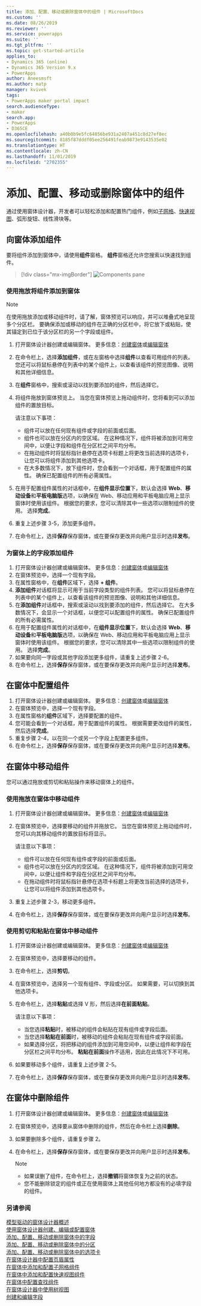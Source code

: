 ```yaml
---
title: 添加、配置、移动或删除窗体中的组件 | MicrosoftDocs
ms.custom: ''
ms.date: 08/26/2019
ms.reviewer: ''
ms.service: powerapps
ms.suite: ''
ms.tgt_pltfrm: ''
ms.topic: get-started-article
applies_to:
- Dynamics 365 (online)
- Dynamics 365 Version 9.x
- PowerApps
author: Aneesmsft
ms.author: matp
manager: kvivek
tags:
- PowerApps maker portal impact
search.audienceType:
- maker
search.app:
- PowerApps
- D365CE
ms.openlocfilehash: a40b0b9e5fc64856be931a2407a451c8d27ef8ec
ms.sourcegitcommit: 8185f87dddf05ee256491feab9873e9143535e02
ms.translationtype: HT
ms.contentlocale: zh-CN
ms.lasthandoff: 11/01/2019
ms.locfileid: "2702355"
---
```

# <a name="add-configure-move-or-delete-components-on-a-form"></a>添加、配置、移动或删除窗体中的组件  
通过使用窗体设计器，开发者可以轻松添加和配置热门组件，例如[子网格](form-designer-add-configure-subgrid.md)、[快速视图](form-designer-add-configure-quickview.md)、弧形旋钮、线性滑块等。

## <a name="add-components-to-a-form"></a>向窗体添加组件
要将组件添加到窗体中，请使用**组件**窗格。 **组件**窗格还允许您搜索以快速找到组件。  

> [!div class="mx-imgBorder"] 
> ![](media/FormDesignerComponentsPane.PNG "Components pane")

### <a name="add-components-to-a-form-using-drag-and-drop"></a>使用拖放将组件添加到窗体
> [!NOTE]
> 在使用拖放添加或移动组件时，请了解，窗体预览可以响应，并可以堆叠式地呈现多个分区栏。 要确保添加或移动的组件在正确的分区栏中，将它放下或粘贴，使其锚定到已位于该分区栏的另一个字段或组件。
1. 打开窗体设计器创建或编辑窗体。 更多信息：[创建窗体](create-and-edit-forms.md#create-a-form)或[编辑窗体](create-and-edit-forms.md#edit-a-form)
2. 在命令栏上，选择**添加组件**，或在左窗格中选择**组件**以查看可用组件的列表。 您还可以将鼠标悬停在列表中的某个组件上，以查看该组件的预览图像、说明和其他详细信息。
3. 在**组件**窗格中，搜索或滚动以找到要添加的组件，然后选择它。
4. 将组件拖放到窗体预览上。 当您在窗体预览上拖动组件时，您将看到可以添加组件的置放目标。 

   请注意以下事项： 
    - 组件可以放在任何现有组件或字段的前面或后面。
    - 组件也可以放在分区内的空区域。 在这种情况下，组件将被添加到可用空间中，以便让字段和组件在分区栏之间平均分布。
    - 在拖动组件时将鼠标指针悬停在选项卡标题上将更改当前选择的选项卡，让您可以将组件添加到其他选项卡。
    - 在大多数情况下，放下组件时，您会看到一个对话框，用于配置组件的属性。 确保已配置组件的所有必需属性。 
5. 在用于配置组件属性的对话框中，在**组件显示位置**下，默认会选择 **Web**、**移动设备**和**平板电脑版**选项，以确保在 Web、移动应用和平板电脑应用上显示窗体时使用该组件。 根据您的要求，您可以清除其中一些选项以限制组件的使用。 选择**完成**。
6. 重复上述步骤 3-5，添加更多组件。
7. 在命令栏上，选择**保存**保存窗体，或在要保存更改并向用户显示时选择**发布**。 

### <a name="add-components-for-a-field-on-the-form"></a>为窗体上的字段添加组件
1. 打开窗体设计器创建或编辑窗体。 更多信息：[创建窗体](create-and-edit-forms.md#create-a-form)或[编辑窗体](create-and-edit-forms.md#edit-a-form)
2. 在窗体预览中，选择一个现有字段。
3. 在属性窗格中，在**组件**区域下，选择 **+ 组件**。
4. **添加组件**对话框将显示可用于当前字段类型的组件列表。 您可以将鼠标悬停在列表中的某个组件上，以查看该组件的预览图像、说明和其他详细信息。
5. 在**添加组件**对话框中，搜索或滚动以找到要添加的组件，然后选择它。
   在大多数情况下，会显示一个对话框，以便您可以配置组件的属性。 确保已配置组件的所有必需属性。
6. 在用于配置组件属性的对话框中，在**组件显示位置**下，默认会选择 **Web**、**移动设备**和**平板电脑版**选项，以确保在 Web、移动应用和平板电脑应用上显示窗体时使用该组件。 根据您的要求，您可以清除其中一些选项以限制组件的使用。 选择**完成**。
7. 如果要向同一字段或其他字段添加更多组件，请重复上述步骤 2-6。
8. 在命令栏上，选择**保存**保存窗体，或在要保存更改并向用户显示时选择**发布**。

## <a name="configure-components-on-a-form"></a>在窗体中配置组件
1. 打开窗体设计器创建或编辑窗体。 更多信息：[创建窗体](create-and-edit-forms.md#create-a-form)或[编辑窗体](create-and-edit-forms.md#edit-a-form)
2. 在窗体预览中，选择一个现有字段。
3. 在属性窗格的**组件**区域下，选择要配置的组件。
4. 您可能会看到一个对话框，用于配置组件的属性。 根据需要更改组件的属性，然后选择**完成**。
5. 重复步骤 2-4，以在同一个或另一个字段上配置更多组件。
6. 在命令栏上，选择**保存**保存窗体，或在要保存更改并向用户显示时选择**发布**。

## <a name="move-components-on-a-form"></a>在窗体中移动组件
您可以通过拖放或剪切和粘贴操作来移动窗体上的组件。 

### <a name="move-components-on-a-form-using-drag-and-drop"></a>使用拖放在窗体中移动组件
1. 打开窗体设计器创建或编辑窗体。 更多信息：[创建窗体](create-and-edit-forms.md#create-a-form)或[编辑窗体](create-and-edit-forms.md#edit-a-form)
2. 在窗体预览中，选择要移动的组件并拖放它。 当您在窗体预览上拖动组件时，您可以向其移动组件的置放目标将显示。     

   请注意以下事项： 
    - 组件可以放在任何现有组件或字段的前面或后面。
    - 组件也可以放在分区内的空区域。 在这种情况下，组件将被添加到可用空间中，以便让组件和字段在分区栏之间平均分布。
    - 在拖动组件时将鼠标指针悬停在选项卡标题上将更改当前选择的选项卡，让您可以将组件添加到其他选项卡。   
4. 重复上述步骤 2-3，移动更多组件。
5. 在命令栏上，选择**保存**保存窗体，或在要保存更改并向用户显示时选择**发布**。 

### <a name="move-components-on-a-form-using-cut-and-paste"></a>使用剪切和粘贴在窗体中移动组件
1. 打开窗体设计器创建或编辑窗体。 更多信息：[创建窗体](create-and-edit-forms.md#create-a-form)或[编辑窗体](create-and-edit-forms.md#edit-a-form)
2. 在窗体预览中，选择要移动的组件。
3. 在命令栏上，选择**剪切**。
4. 在窗体预览中，选择另一个现有组件、字段或分区。 如果需要，可以切换到其他选项卡。
5. 在命令栏上，选择**粘贴**或选择 V 形，然后选择**在前面粘贴**。     

   请注意以下事项：
    - 当您选择**粘贴**时，被移动的组件会粘贴在现有组件或字段后面。 
    - 当您选择**粘贴在前面**时，被移动的组件会粘贴在现有组件或字段前面。
    - 如果选择分区，将把移动的组件添加到可用空间中，以便让组件和字段在分区栏之间平均分布。 **粘贴在前面**操作不适用，因此在此情况下不可用。
6. 如果要移动多个组件，请重复上述步骤 2-5。
7. 在命令栏上，选择**保存**保存窗体，或在要保存更改并向用户显示时选择**发布**。 

## <a name="delete-components-on-a-form"></a>在窗体中删除组件
1. 打开窗体设计器创建或编辑窗体。 更多信息：[创建窗体](create-and-edit-forms.md#create-a-form)或[编辑窗体](create-and-edit-forms.md#edit-a-form)
2. 在窗体预览中，选择要从窗体中删除的组件，然后在命令栏上选择**删除**。 
3. 如果要删除多个组件，请重复步骤 2。
4. 在命令栏上，选择**保存**保存窗体，或在要保存更改并向用户显示时选择**发布**。 

     > [!NOTE]
     >   -  如果误删了组件，在命令栏上，选择**撤销**将窗体恢复为之前的状态。 
     >   -  您不能删除锁定的组件或正在使用窗体上其他任何地方都没有的必填字段的组件。 

### <a name="see-also"></a>另请参阅
[模型驱动的窗体设计器概述](form-designer-overview.md)  
[使用窗体设计器创建、编辑或配置窗体](create-and-edit-forms.md)  
[添加、配置、移动或删除窗体中的字段](add-move-or-delete-fields-on-form.md)  
[添加、配置、移动或删除窗体中的分区](add-move-or-delete-sections-on-form.md)  
[添加、配置、移动或删除窗体中的选项卡](add-move-or-delete-tabs-on-form.md)  
[在窗体设计器中配置页眉属性](form-designer-header-properties.md)  
[在窗体中添加和配置子网格组件](form-designer-add-configure-subgrid.md)  
[在窗体中添加和配置快速视图组件](form-designer-add-configure-quickview.md)  
[在窗体中配置查找组件](form-designer-add-configure-lookup.md)  
[在窗体设计器中使用树视图](using-tree-view-on-form.md)  
[创建和编辑字段](../common-data-service/create-edit-field-portal.md)  
